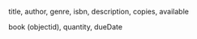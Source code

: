 <!----library management server---->




<!---Book model server----->
title, author, genre, isbn, description, copies, available


<!----Borrow book----->
book (objectid), quantity, dueDate